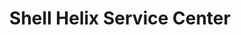 ---
title: "Shell Helix Service Center"
url: /pasig/shell-helix-service-center/
shop: car repair
---